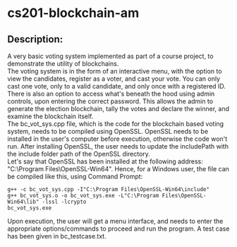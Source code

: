 # cs201-blockchain-am

## Description:
A very basic voting system implemented as part of a course project, to demonstrate the utility of blockchains.<br />
The voting system is in the form of an interactive menu, with the option to view the candidates, register as a voter, and cast your vote. You can only cast one vote, only to a valid candidate, and only once with a registered ID.<br />
There is also an option to access what's beneath the hood using admin controls, upon entering the correct password. This allows the admin to generate the election blockchain, tally the votes and declare the winner, and examine the blockchain itself.<br />
The bc_vot_sys.cpp file, which is the code for the blockchain based voting system, needs to be compiled using OpenSSL. OpenSSL needs to be installed in the user's computer before execution, otherwise the code won't run. After installing OpenSSL, the user needs to update the includePath with the include folder path of the OpenSSL directory.<br />
Let's say that OpenSSL has been installed at the following address: "C:\Program Files\OpenSSL-Win64". Hence, for a Windows user, the file can be compiled like this, using Command Prompt:<br />
```
g++ -c bc_vot_sys.cpp -I"C:\Program Files\OpenSSL-Win64\include"
g++ bc_vot_sys.o -o bc_vot_sys.exe -L"C:\Program Files\OpenSSL-Win64\lib" -lssl -lcrypto
bc_vot_sys.exe
```

Upon execution, the user will get a menu interface, and needs to enter the appropriate options/commands to proceed and run the program. A test case has been given in bc_testcase.txt.
